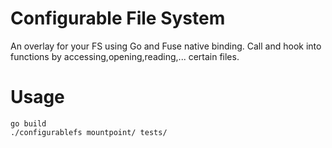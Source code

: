 # Configurable File System

An overlay for your FS using Go and Fuse native binding.
Call and hook into functions by accessing,opening,reading,... certain files.


# Usage

```
go build
./configurablefs mountpoint/ tests/
```